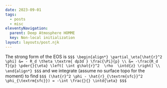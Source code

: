 ```yaml
---
date: 2023-09-01
tags:
  - posts
  - misc
eleventyNavigation:
  parent: Deep Atmosphere HOMME
  key: Non-local initialization
layout: layouts/post.njk
---
```


The strong form of the EOS is 
`$$$
\begin{align*}
 \partial_\eta[\hat{r}^2 \phi] &= - R_d \theta \textrm{ dp3d } \frac{\Pi}{p} \\
  &= -\frac{R_d T}{p} \pder{}{\eta} \left[ \int g\hat{r}^2  \rho  \intd{z} \right] \\
\end{align*}
$$$`
and we integrate (assume no surface topo for the moment) to find
`$$$
  (\hat{r}^2 \phi - \hat{r}_{\textrm{sfc}}^2 \phi_{\textrm{sfc}}) = -\int \frac{}{} \intd{\eta}
$$$`